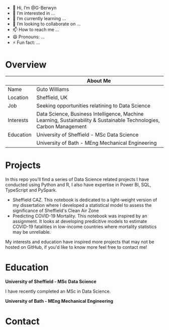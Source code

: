 - 👋 Hi, I’m @G-Berwyn
- 👀 I’m interested in ...
- 🌱 I’m currently learning ...
- 💞️ I’m looking to collaborate on ...
- 📫 How to reach me ...
- 😄 Pronouns: ...
- ⚡ Fun fact: ...

<!---
G-Berwyn/G-Berwyn is a ✨ special ✨ repository because its `README.md` (this file) appears on your GitHub profile.
You can click the Preview link to take a look at your changes.
--->
# Overview
|     | About Me|
|---------|--------------|
| Name | Guto Williams |
| Location| Sheffield, UK|
| Job     | Seeking opportunities relatining to Data Science |
| Interests | Data Science, Business Intelligence, Machine Learning, Sustainability & Sustainable Technologies, Carbon Management |
| Education |  University of Sheffield - MSc Data Science |
|      | University of Bath - MEng Mechanical Engineering |

# Projects

In this repo you'll find a series of Data Science related projects I have conducted using Python and R, I also have expertise in Power BI, SQL, TypeScript and PySpark.

- Sheffield CAZ. This notebook is dedicated to a light-weight version of my dissertation where I developed a statistical model to assess the significance of Sheffield's Clean Air Zone
- Predicting COVID-19 Mortality. This notebook was inspired by an assignment. It looks at developing predicitive models to estimate COVID-19 fatalities in low-income countries where mortality statistics may be unreliable.

My interests and education have inspired more projects that may not be hosted on GitHub, if you'd like to know more feel free to contact me!

# Education

**University of Sheffield - MSc Data Science**

I have recently completed an MSc in Data Science.

**University of Bath - MEng Mechanical Engineering**

# Contact


